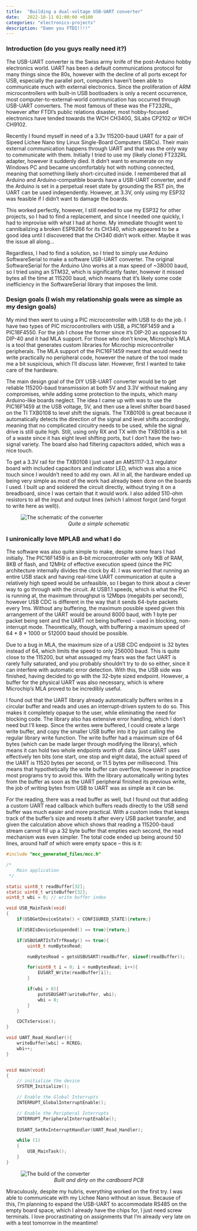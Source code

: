 ```yaml
---
title:  "Building a dual-voltage USB-UART converter"
date:   2022-10-11 01:00:00 +0100
categories: "electronics-projects"
description: "Damn you FTDI!!!!"
---
```


### Introduction (do you guys really need it?)

The USB-UART converter is the Swiss army knife of the post-Arduino hobby electronics world. UART has been a default communications protocol for many things since the 80s, however with the decline of all ports except for USB, especially the parallel port, computers haven’t been able to communicate much with external electronics. Since the proliferation of ARM microcontrollers with built-in USB bootloaders is only a recent occurrence, most computer-to-external-world communication has occurred through USB-UART converters. The most famous of these was the FT232RL, however after FTDI’s public relations disaster, most hobby-focused electronics have tended towards the WCH CH340G, SiLabs CP2102 or WCH CH9102. 

Recently I found myself in need of a 3.3v 115200-baud UART for a pair of Sipeed Lichee Nano tiny Linux Single-Board Computers (SBCs). Their main external communication happens through UART and that was the only way to communicate with them. Initially I tried to use my (likely clone) FT232RL adapter, however it suddenly died. It didn’t want to enumerate on my Windows PC and became uncomfortably hot with nothing connected, meaning that something likely short-circuited inside. I remembered that all Arduino and Arduino-compatible boards have a USB-UART converter, and if the Arduino is set in a perpetual reset state by grounding the RST pin, the UART can be used independently. However, at 3.3V, only using my ESP32 was feasible if I didn’t want to damage the boards. 

This worked perfectly, however, I still needed to use my ESP32 for other projects, so I had to find a replacement, and since I needed one quickly, I had to improvise with what I had at home. My immediate thought went to cannibalizing a broken ESP8266 for its CH340, which appeared to be a good idea until I discovered that the CH340 didn’t work either. Maybe it was the issue all along…

Regardless, I had to find a solution, so I tried to simply use Arduino SoftwareSerial to make a software USB-UART converter. The original SoftwareSerial for the Arduino Uno works at a max speed of ~38000 baud, so I tried using an STM32, which is significantly faster, however it missed bytes all the time at 115200 baud, which means that it’s likely some code inefficiency in the SoftwareSerial library that imposes the limit. 

### Design goals (I wish my relationship goals were as simple as my design goals)

My mind then went to using a PIC microcontroller with USB to do the job. I have two types of PIC microcontrollers with USB, a PIC16F1459 and a PIC18F4550. For the job I chose the former since it’s DIP-20 as opposed to DIP-40 and it had MLA support. For those who don’t know, Microchip’s MLA is a tool that generates custom libraries for Microchip microcontroller peripherals. The MLA support of the PIC16F1459 meant that would need to write practically no peripheral code, however the nature of the tool made me a bit suspicious, which I’ll discuss later. However, first I wanted to take care of the hardware.

The main design goal of the DIY USB-UART converter would be to get reliable 115200-baud transmission at both 5V and 3.3V without making any compromises, while adding some protection to the inputs, which many Arduino-like boards neglect. The idea I came up with was to use the PIC16F1459 at the USB voltage, 5V, and then use a level shifter board based on the TI TXB0108 to level shift the signals. The TXB0108 is great because it automatically detects the direction of the signal and level shifts accordingly, meaning that no complicated circuitry needs to be used, while the signal drive is still quite high. Still, using only RX and TX with the TXB0108 is a bit of a waste since it has eight level shifting ports, but I don’t have the two-signal variety. The board also had filtering capacitors added, which was a nice touch.

To get a 3.3V rail for the TXB0108 I just used an AMS1117-3.3 regulator board with included capacitors and indicator LED, which was also a nice touch since I wouldn’t need to add my own. All in all, the hardware ended up being very simple as most of the work had already been done on the boards I used. I built up and soldered the circuit directly, without trying it on a breadboard, since I was certain that it would work. I also added 510-ohm resistors to all the input and output lines (which I almost forgot (and forgot to write here as well)).

<figure>
<img src="{{ site.baseurl }}/images/usbuart_schematic.webp" alt="The schematic of the converter" style="display:block;margin:auto;">
<figcaption style="text-align:center"><i>Quite a simple schematic</i></figcaption>
</figure>

### I unironically love MPLAB and what I do

The software was also quite simple to make, despite some fears I had initially. The PIC16F1459 is an 8-bit microcontroller with only 1KB of RAM, 8KB of flash, and 12MHz of effective execution speed (since the PIC architecture internally divides the clock by 4). I was worried that running an entire USB stack and having real-time UART communication at quite a relatively high speed would be unfeasible, so I began to think about a clever way to go through with the circuit. At USB1.1 speeds, which is what the PIC is running at, the maximum throughput is 12Mbps (megabits per second), however USB CDC is different in the way that it sends 64-byte packets every 1ms. Without any buffering, the maximum possible speed given this arrangement of the UART would be around 8000 baud, with 1 byte per packet being sent and the UART not being buffered – used in blocking, non-interrupt mode. Theoretically, though, with buffering a maximum speed of 64 * 8 * 1000 or 512000 baud should be possible. 

Due to a bug in MLA, the maximum size of a USB CDC endpoint is 32 bytes instead of 64, which limits the speed to only 256000 baud. This is quite close to the 115200, but what assuaged my fears was the fact UART is rarely fully saturated, and you probably shouldn’t try to do so either, since it can interfere with automatic error detection. With this, the USB side was finished, having decided to go with the 32-byte sized endpoint. However, a buffer for the physical UART was also necessary, which is where Microchip’s MLA proved to be incredibly useful. 

I found out that the UART library already automatically buffers writes in a circular buffer and reads and uses an interrupt-driven system to do so. This makes it completely opaque to the user, while eliminating the need for blocking code. The library also has extensive error handling, which I don’t need but I’ll keep. Since the writes were buffered, I could create a large write buffer, and copy the smaller USB buffer into it by just calling the regular library write function. The write buffer had a maximum size of 64 bytes (which can be made larger through modifying the library), which means it can hold two whole endpoints worth of data. Since UART uses effectively ten bits (one start, one stop and eight data), the actual speed of the UART is 11520 bytes per second, or 11.5 bytes per millisecond. This means that hypothetically the write buffer can overflow, however in practice most programs try to avoid this. With the library automatically writing bytes from the buffer as soon as the UART peripheral finished its previous write, the job of writing bytes from USB to UART was as simple as it can be.

For the reading, there was a read buffer as well, but I found out that adding a custom UART read callback which buffers reads directly to the USB send buffer was much easier and more practical. With a custom index that keeps track of the buffer’s size and resets it after every USB packet transfer, and given the calculation above which shows that reading a 115200-baud stream cannot fill up a 32 byte buffer that empties each second, the read mechanism was even simpler. The total code ended up being around 50 lines, around half of which were empty space – this is it:

```C
#include "mcc_generated_files/mcc.h"

/*
    Main application
 */

static uint8_t readBuffer[32];
static uint8_t writeBuffer[32];
uint8_t wbi = 0; // write buffer index

void USB_MainTask(void)
{
    if(USBGetDeviceState() < CONFIGURED_STATE){return;}

    if(USBIsDeviceSuspended() == true){return;}

    if(USBUSARTIsTxTrfReady() == true){
        uint8_t numBytesRead;

        numBytesRead = getsUSBUSART(readBuffer, sizeof(readBuffer));

        for(uint8_t i = 0; i < numBytesRead; i++){
            EUSART_Write(readBuffer[i]);
        }

        if(wbi > 0){
            putUSBUSART(writeBuffer, wbi);
            wbi = 0;
        }
    }

    CDCTxService();
}

void UART_Read_Handler(){
    writeBuffer[wbi] = RCREG;
    wbi++;
}


void main(void)
{
    // initialize the device
    SYSTEM_Initialize();

    // Enable the Global Interrupts
    INTERRUPT_GlobalInterruptEnable();

    // Enable the Peripheral Interrupts
    INTERRUPT_PeripheralInterruptEnable();
    
    EUSART_SetRxInterruptHandler(UART_Read_Handler);

    while (1)
    {
        USB_MainTask();
    }
}
```

<figure>
<img src="{{ site.baseurl }}/images/usbuart.webp" alt="The build of the converter" style="display:block;margin:auto;">
<figcaption style="text-align:center"><i>Built and dirty on the cardboard PCB</i></figcaption>
</figure>

Miraculously, despite my hubris, everything worked on the first try. I was able to communicate with my Lichee Nano without an issue. Because of this, I’m planning to expand the USB-UART to accommodate RS485 on the empty board space, which I already have the chips for, I just need screw terminals. I love procrastinating on assignments that I’m already very late on with a test tomorrow in the meantime!
